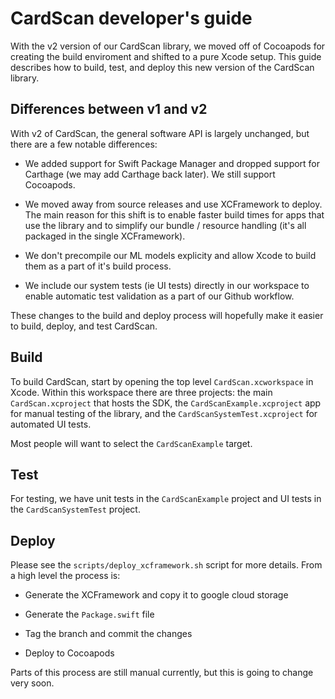 # CardScan developer's guide

With the v2 version of our CardScan library, we moved off of Cocoapods
for creating the build enviroment and shifted to a pure Xcode
setup. This guide describes how to build, test, and deploy this new
version of the CardScan library.

## Differences between v1 and v2

With v2 of CardScan, the general software API is largely unchanged,
but there are a few notable differences:

- We added support for Swift Package Manager and dropped support for
  Carthage (we may add Carthage back later). We still support
  Cocoapods.

- We moved away from source releases and use XCFramework to
  deploy. The main reason for this shift is to enable faster build
  times for apps that use the library and to simplify our bundle /
  resource handling (it's all packaged in the single XCFramework).

- We don't precompile our ML models explicity and allow Xcode to build
  them as a part of it's build process.

- We include our system tests (ie UI tests) directly in our workspace
  to enable automatic test validation as a part of our Github
  workflow.

These changes to the build and deploy process will hopefully make it
easier to build, deploy, and test CardScan.

## Build

To build CardScan, start by opening the top level
`CardScan.xcworkspace` in Xcode. Within this workspace there are three
projects: the main `CardScan.xcproject` that hosts the SDK, the
`CardScanExample.xcproject` app for manual testing of the library, and
the `CardScanSystemTest.xcproject` for automated UI tests.

Most people will want to select the `CardScanExample` target.

## Test

For testing, we have unit tests in the `CardScanExample` project and
UI tests in the `CardScanSystemTest` project.

## Deploy

Please see the `scripts/deploy_xcframework.sh` script for more
details. From a high level the process is:

- Generate the XCFramework and copy it to google cloud storage

- Generate the `Package.swift` file

- Tag the branch and commit the changes

- Deploy to Cocoapods

Parts of this process are still manual currently, but this is going to
change very soon.